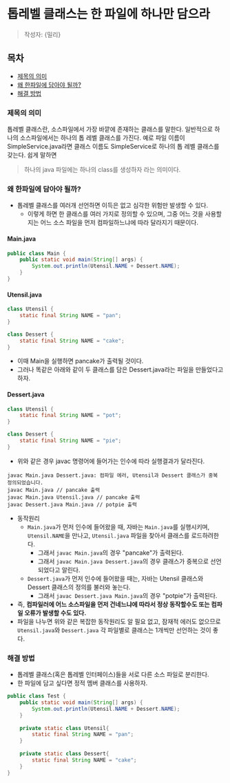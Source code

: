 # 톱레벨 클래스는 한 파일에 하나만 담으라

> 작성자: {밀리}

## 목차
- [제목의 의미](#제목의_의미)
- [왜 한파일에 담아야 될까?](#왜_한파일에_담아야_될까?)
- [해결 방법](#해결_방법)  


### 제목의 의미
톱레벨 클래스란, 소스파일에서 가장 바깥에 존재하는 클래스를 말한다. 일반적으로 하나의 소스파일에서는 하나의 톱 레벨 클래스를 가진다. 예로 파일 이름이 SimpleService.java라면 클래스 이름도 SimpleService로 하나의 톱 레벨 클래스를 갖는다. 쉽게 말하면  
> 하나의 java 파일에는 하나의 class를 생성하자 라는 의미이다.


### 왜 한파일에 담아야 될까?
- 톱레벨 클래스를 여러개 선언하면 이득은 없고 심각한 위험만 발생할 수 있다.
  - 이렇게 하면 한 클래스를 여러 가지로 정의할 수 있으며, 그중 어느 것을 사용할지는 어느 소스 파일을 먼저 컴파일하느냐에 따라 달라지기 때문이다.


 
#### Main.java
```java
public class Main {
    public static void main(String[] args) {
        System.out.println(Utensil.NAME + Dessert.NAME);
    }
}
```
#### Utensil.java
```java
class Utensil {
    static final String NAME = "pan";
}

class Dessert {
    static final String NAME = "cake";
}
```
- 이때 Main을 실행하면 pancake가 출력될 것이다.
- 그러나 똑같은 아래와 같이 두 클래스를 담은 Dessert.java라는 파일을 만들었다고 하자.

#### Dessert.java
```java
class Utensil {
    static final String NAME = "pot";
}

class Dessert {
    static final String NAME = "pie";
}
```
- 위와 같은 경우 javac 명령어에 들어가는 인수에 따라 실행결과가 달라진다.
```
javac Main.java Dessert.java: 컴파일 에러, Utensil과 Dessert 클래스가 중복 정의되었습니다.
javac Main.java // pancake 출력
javac Main.java Utensil.java // pancake 출력
javac Dessert.java Main.java // potpie 출력
```
- 동작원리
  - ```Main.java```가 먼저 인수에 들어왔을 때, 자바는 ```Main.java```를 실행시키며, ```Utensil.NAME```을 만나고, ```Utensil.java``` 파일을 찾아서 클래스를 로드하려한다.  
    - 그래서 ```javac Main.java```의 경우 "pancake"가 출력된다.  
    - 그래서 ```javac Main.java Dessert.java```의 경우 클래스가 중복으로 선언되었다고 알린다.  
  - ```Dessert.java```가 먼저 인수에 들어왔을 때는, 자바는 Utensil 클래스와 Dessert 클래스의 정의를 불러와 놓는다.  
    - 그래서 ```javac Dessert.java Main.java```의 경우 "potpie"가 출력된다.
- 즉, **컴파일러에 어느 소스파일을 먼저 건네느냐에 따라서 정상 동작할수도 또는 컴파일 오류가 발생할 수도 있다.**  
- 파일을 나누면 위와 같은 복잡한 동작원리도 알 필요 없고, 잠재적 에러도 없으므로 ```Utensil.java```와 ```Dessert.java``` 각 파일별로 클래스는 1개씩만 선언하는 것이 좋다.

### 해결 방법
- 톱레벨 클래스(혹은 톱레벨 인터페이스)들을 서로 다른 소스 파일로 분리한다.  
- 한 파일에 담고 싶다면 정적 멤버 클래스를 사용하자.
```java
public class Test {
    public static void main(String[] args) {
        System.out.println(Utensil.NAME + Dessert.NAME);
    }
    
    private static class Utensil{
        static final String NAME = "pan";
    }
    
    private static class Dessert{
        static final String NAME = "cake";
    }
}
```
 

